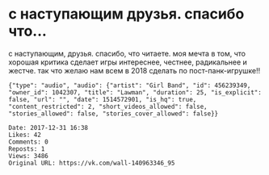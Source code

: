 # с наступающим друзья. спасибо что...

с наступающим, друзья. спасибо, что читаете. моя мечта в том, что хорошая критика сделает игры интереснее, честнее, радикальнее и жестче. так что желаю нам всем в 2018 сделать по пост-панк-игрушке!!

```
{"type": "audio", "audio": {"artist": "Girl Band", "id": 456239349, "owner_id": 1042307, "title": "Lawman", "duration": 25, "is_explicit": false, "url": "", "date": 1514572901, "is_hq": true, "content_restricted": 2, "short_videos_allowed": false, "stories_allowed": false, "stories_cover_allowed": false}}
```

    Date: 2017-12-31 16:38
    Likes: 42
    Comments: 0
    Reposts: 1
    Views: 3486
    Original URL: https://vk.com/wall-140963346_95

